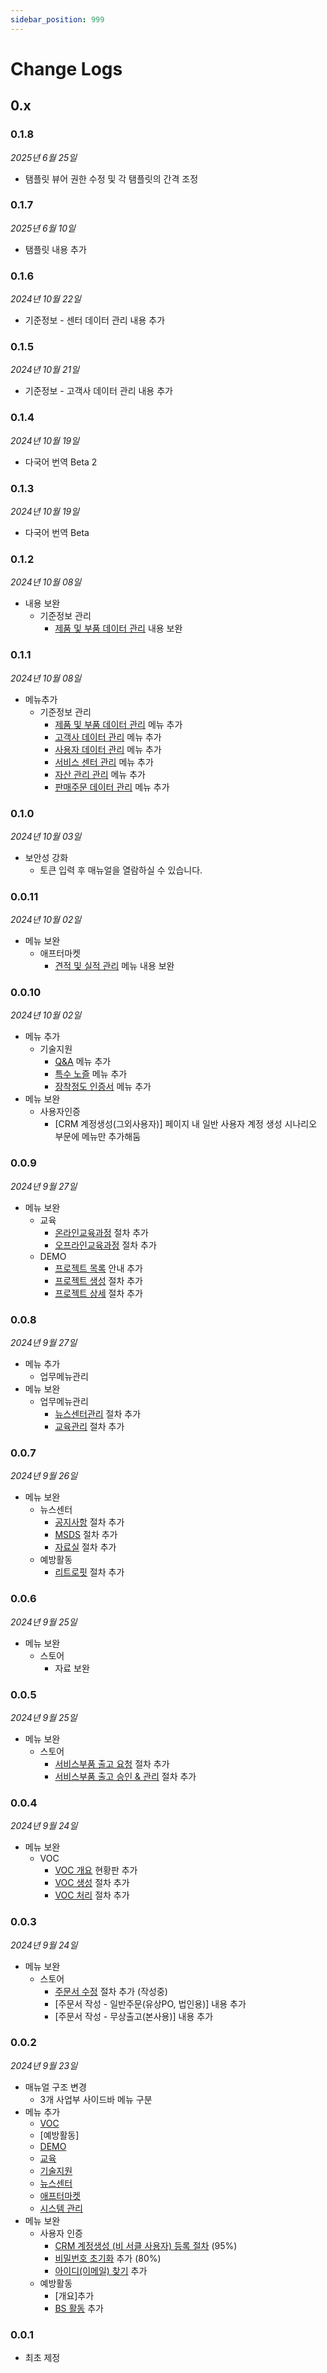 ```yaml
---
sidebar_position: 999
---
```



# Change Logs


## 0.x

### 0.1.8

*2025년 6월 25일*

- 탬플릿 뷰어 권한 수정 및 각 탬플릿의 간격 조정

### 0.1.7

*2025년 6월 10일*

- 탬플릿 내용 추가

### 0.1.6

*2024년 10월 22일*

- 기준정보 - 센터 데이터 관리 내용 추가

### 0.1.5

*2024년 10월 21일*

- 기준정보 - 고객사 데이터 관리 내용 추가

### 0.1.4

*2024년 10월 19일*

- 다국어 번역 Beta 2


### 0.1.3

*2024년 10월 19일*

- 다국어 번역 Beta


### 0.1.2

*2024년 10월 08일*

- 내용 보완
    - 기준정보 관리
        - [제품 및 부품 데이터 관리](./SMT/tutorial-14-manage-master-data/01-products.md) 내용 보완


### 0.1.1

*2024년 10월 08일*

- 메뉴추가
    - 기준정보 관리
        - [제품 및 부품 데이터 관리](./SMT/tutorial-14-manage-master-data/01-products.md) 메뉴 추가
        - [고객사 데이터 관리](./SMT/tutorial-14-manage-master-data/02-customers.md) 메뉴 추가
        - [사용자 데이터 관리](./SMT/tutorial-14-manage-master-data/03-users.md) 메뉴 추가
        - [서비스 센터 관리](./SMT/tutorial-14-manage-master-data/04-centers.md) 메뉴 추가
        - [자산 관리 관리](./SMT/tutorial-14-manage-master-data/05-assets.md) 메뉴 추가
        - [판매주문 데이터 관리](./SMT/tutorial-14-manage-master-data/06-sales-orders.md) 메뉴 추가


### 0.1.0

*2024년 10월 03일*

- 보안성 강화
    - 토큰 입력 후 매뉴얼을 열람하실 수 있습니다.


### 0.0.11

*2024년 10월 02일*

- 메뉴 보완
    - 애프터마켓
        - [견적 및 실적 관리](./SMT/tutorial-11-aftermarket/01-performance.md) 메뉴 내용 보완

### 0.0.10

*2024년 10월 02일*

- 메뉴 추가
    - 기술지원
        - [Q&A](./SMT/tutorial-09-technical-support/01-qna.md) 메뉴 추가
        - [특수 노즐](./SMT/tutorial-09-technical-support/02-special-nozzle.md) 메뉴 추가
        - [장착정도 인증서](./SMT/tutorial-09-technical-support/03-cpk-certificate.md) 메뉴 추가
- 메뉴 보완
    - 사용자인증
        - [CRM 계정생성(그외사용자)] 페이지 내 일반 사용자 계정 생성 시나리오 부문에 메뉴만 추가해둠

### 0.0.9

*2024년 9월 27일*

- 메뉴 보완
    - 교육
        - [온라인교육과정](./SMT/tutorial-08-lecture/01-online-lecture.md) 절차 추가
        - [오프라인교육과정](./SMT/tutorial-08-lecture/02-offline-lecture.md) 절차 추가
    - DEMO
        - [프로젝트 목록](./SMT/tutorial-07-demo/01-demo-list.md) 안내 추가
        - [프로젝트 생성](./SMT/tutorial-07-demo/02-demo-add.md) 절차 추가
        - [프로젝트 상세](./SMT/tutorial-07-demo/03-demo-detail.md) 절차 추가


### 0.0.8

*2024년 9월 27일*

- 메뉴 추가
    - 업무메뉴관리
- 메뉴 보완
    - 업무메뉴관리
        - [뉴스센터관리](./SMT/tutorial-13-task-management/01-manage-news-center.md) 절차 추가
        - [교육관리](./SMT/tutorial-13-task-management/02-manage-training.md) 절차 추가

### 0.0.7

*2024년 9월 26일*

- 메뉴 보완
    - 뉴스센터
        - [공지사항](./SMT/tutorial-10-news-center/01-notice.md) 절차 추가
        - [MSDS](./SMT/tutorial-10-news-center/03-msds.md) 절차 추가
        - [자료실](./SMT/tutorial-10-news-center/02-archive.md) 절차 추가
    - 예방활동
        - [리트로핏](./SMT/tutorial-06-courtesy-activity/03-retrofit.md) 절차 추가

### 0.0.6

*2024년 9월 25일*

- 메뉴 보완
    - 스토어
        - 자료 보완

### 0.0.5

*2024년 9월 25일*

- 메뉴 보완
    - 스토어
        - [서비스부품 출고 요청](./SMT/tutorial-04-store/stock-request.md) 절차 추가
        - [서비스부품 출고 승인 & 관리](./SMT/tutorial-04-store/stock-manage.md) 절차 추가

### 0.0.4

*2024년 9월 24일*

- 메뉴 보완
    - VOC
        - [VOC 개요](./SMT/tutorial-05-voc/overview-voc.md) 현황판 추가
        - [VOC 생성](./SMT/tutorial-05-voc/create-voc.md) 절차 추가
        - [VOC 처리](./SMT/tutorial-05-voc/handle-voc.md) 절차 추가

### 0.0.3

*2024년 9월 24일*

- 메뉴 보완
    - 스토어
        - [주문서 수정](./SMT/tutorial-04-store/edit-a-store-order-buyer.md) 절차 추가 (작성중)
        - [주문서 작성 - 일반주문(유상PO, 법인용)] 내용 추가
        - [주문서 작성 - 무상출고(본사용)] 내용 추가

### 0.0.2

*2024년 9월 23일*

- 매뉴얼 구조 변경
    - 3개 사업부 사이드바 메뉴 구분
- 메뉴 추가
    - [VOC](./SMT/tutorial-05-voc/create-voc.md)
    - [예방활동]
    - [DEMO](./SMT/tutorial-07-demo/01-demo-list.md)
    - [교육](./SMT/tutorial-08-lecture/01-online-lecture.md)
    - [기술지원](./SMT/tutorial-09-technical-support/01-qna.md)
    - [뉴스센터](./SMT/tutorial-10-news-center/01-notice.md)
    - [애프터마켓](./SMT/tutorial-11-aftermarket/01-performance.md)
    - [시스템 관리](./SMT/tutorial-12-system-management/01-model-manage.md)
- 메뉴 보완
    - 사용자 인증
        - [CRM 계정생성 (비 서클 사용자) 등록 절차](./SMT/tutorial-01-auth/create-a-acount-non-circle-user.md) (95%)
        - [비밀번호 초기화](./SMT/tutorial-01-auth/initialize-password.md) 추가 (80%)
        - [아이디(이메일) 찾기](./SMT/tutorial-01-auth/find-email.md) 추가
    - 예방활동 
        - [개요]추가
        - [BS 활동](./SMT/tutorial-06-courtesy-activity/02-bs.md) 추가


### 0.0.1

- 최초 제정